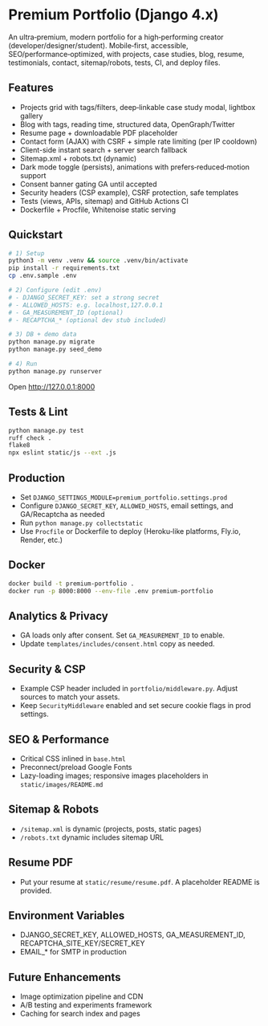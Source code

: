 # Premium Portfolio (Django 4.x)

An ultra‑premium, modern portfolio for a high‑performing creator (developer/designer/student). Mobile‑first, accessible, SEO/performance‑optimized, with projects, case studies, blog, resume, testimonials, contact, sitemap/robots, tests, CI, and deploy files.

## Features
- Projects grid with tags/filters, deep‑linkable case study modal, lightbox gallery
- Blog with tags, reading time, structured data, OpenGraph/Twitter
- Resume page + downloadable PDF placeholder
- Contact form (AJAX) with CSRF + simple rate limiting (per IP cooldown)
- Client-side instant search + server search fallback
- Sitemap.xml + robots.txt (dynamic)
- Dark mode toggle (persists), animations with prefers‑reduced‑motion support
- Consent banner gating GA until accepted
- Security headers (CSP example), CSRF protection, safe templates
- Tests (views, APIs, sitemap) and GitHub Actions CI
- Dockerfile + Procfile, Whitenoise static serving

## Quickstart
```bash
# 1) Setup
python3 -m venv .venv && source .venv/bin/activate
pip install -r requirements.txt
cp .env.sample .env

# 2) Configure (edit .env)
# - DJANGO_SECRET_KEY: set a strong secret
# - ALLOWED_HOSTS: e.g. localhost,127.0.0.1
# - GA_MEASUREMENT_ID (optional)
# - RECAPTCHA_* (optional dev stub included)

# 3) DB + demo data
python manage.py migrate
python manage.py seed_demo

# 4) Run
python manage.py runserver
```

Open http://127.0.0.1:8000

## Tests & Lint
```bash
python manage.py test
ruff check .
flake8
npx eslint static/js --ext .js
```

## Production
- Set `DJANGO_SETTINGS_MODULE=premium_portfolio.settings.prod`
- Configure `DJANGO_SECRET_KEY`, `ALLOWED_HOSTS`, email settings, and GA/Recaptcha as needed
- Run `python manage.py collectstatic`
- Use `Procfile` or Dockerfile to deploy (Heroku‑like platforms, Fly.io, Render, etc.)

## Docker
```bash
docker build -t premium-portfolio .
docker run -p 8000:8000 --env-file .env premium-portfolio
```

## Analytics & Privacy
- GA loads only after consent. Set `GA_MEASUREMENT_ID` to enable.
- Update `templates/includes/consent.html` copy as needed.

## Security & CSP
- Example CSP header included in `portfolio/middleware.py`. Adjust sources to match your assets.
- Keep `SecurityMiddleware` enabled and set secure cookie flags in prod settings.

## SEO & Performance
- Critical CSS inlined in `base.html`
- Preconnect/preload Google Fonts
- Lazy-loading images; responsive images placeholders in `static/images/README.md`

## Sitemap & Robots
- `/sitemap.xml` is dynamic (projects, posts, static pages)
- `/robots.txt` dynamic includes sitemap URL

## Resume PDF
- Put your resume at `static/resume/resume.pdf`. A placeholder README is provided.

## Environment Variables
- DJANGO_SECRET_KEY, ALLOWED_HOSTS, GA_MEASUREMENT_ID, RECAPTCHA_SITE_KEY/SECRET_KEY
- EMAIL_* for SMTP in production

## Future Enhancements
- Image optimization pipeline and CDN
- A/B testing and experiments framework
- Caching for search index and pages